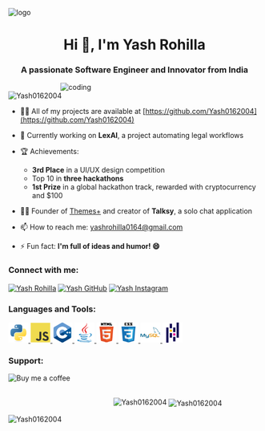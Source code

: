 ![logo](https://github.com/Yash0162004/Talksy/blob/main/logo.png)
<h1 align="center">Hi 👋, I'm Yash Rohilla</h1>
<h3 align="center">A passionate Software Engineer and Innovator from India</h3>

<img align="right" alt="coding" width="400" src="https://user-images.githubusercontent.com/55389276/140866485-8fb1c876-9a8f-4d6a-98dc-08c4981eaf70.gif">

<p align="left"> <img src="https://komarev.com/ghpvc/?username=Yash0162004&label=Profile%20views&color=0e75b6&style=flat" alt="Yash0162004" /> </p>

- 👨‍💻 All of my projects are available at [https://github.com/Yash0162004](https://github.com/Yash0162004)

- 🎯 Currently working on **LexAI**, a project automating legal workflows

- 🏆 Achievements:
  - **3rd Place** in a UI/UX design competition
  - Top 10 in **three hackathons**
  - **1st Prize** in a global hackathon track, rewarded with cryptocurrency and $100

- 👨‍💼 Founder of [Themes+](https://chromewebstore.google.com/detail/themes+/afaenafmlblabamefeeedcmonilklgbk?hl=en) and creator of **Talksy**, a solo chat application

- 📫 How to reach me: yashrohilla0164@gmail.com

- ⚡ Fun fact: **I'm full of ideas and humor! 😄**

<h3 align="left">Connect with me:</h3>
<p align="left">
<a href="https://linkedin.com/in/yash-r-649570216/" target="blank"><img align="center" src="https://raw.githubusercontent.com/rahuldkjain/github-profile-readme-generator/master/src/images/icons/Social/linked-in-alt.svg" alt="Yash Rohilla" height="30" width="40" /></a>
<a href="https://github.com/Yash0162004" target="blank"><img align="center" src="https://raw.githubusercontent.com/rahuldkjain/github-profile-readme-generator/master/src/images/icons/Social/github.svg" alt="Yash GitHub" height="30" width="40" /></a>
<a href="https://instagram.com/yashrohilla016" target="blank"><img align="center" src="https://raw.githubusercontent.com/rahuldkjain/github-profile-readme-generator/master/src/images/icons/Social/instagram.svg" alt="Yash Instagram" height="30" width="40" /></a>
</p>

<h3 align="left">Languages and Tools:</h3>
<p align="left">
<a href="https://www.python.org" target="_blank" rel="noreferrer"> <img src="https://raw.githubusercontent.com/devicons/devicon/master/icons/python/python-original.svg" alt="Python" width="40" height="40"/> </a>
<a href="https://developer.mozilla.org/en-US/docs/Web/JavaScript" target="_blank" rel="noreferrer"> <img src="https://raw.githubusercontent.com/devicons/devicon/master/icons/javascript/javascript-original.svg" alt="JavaScript" width="40" height="40"/> </a>
<a href="https://www.w3schools.com/cpp/" target="_blank" rel="noreferrer"> <img src="https://raw.githubusercontent.com/devicons/devicon/master/icons/cplusplus/cplusplus-original.svg" alt="C++" width="40" height="40"/> </a>
<a href="https://www.java.com" target="_blank" rel="noreferrer"> <img src="https://raw.githubusercontent.com/devicons/devicon/master/icons/java/java-original.svg" alt="Java" width="40" height="40"/> </a>
<a href="https://www.w3.org/html/" target="_blank" rel="noreferrer"> <img src="https://raw.githubusercontent.com/devicons/devicon/master/icons/html5/html5-original-wordmark.svg" alt="HTML5" width="40" height="40"/> </a>
<a href="https://www.w3schools.com/css/" target="_blank" rel="noreferrer"> <img src="https://raw.githubusercontent.com/devicons/devicon/master/icons/css3/css3-original-wordmark.svg" alt="CSS3" width="40" height="40"/> </a>
<a href="https://www.mysql.com/" target="_blank" rel="noreferrer"> <img src="https://raw.githubusercontent.com/devicons/devicon/master/icons/mysql/mysql-original-wordmark.svg" alt="MySQL" width="40" height="40"/> </a>
<a href="https://pandas.pydata.org/" target="_blank" rel="noreferrer"> <img src="https://raw.githubusercontent.com/devicons/devicon/2ae2a900d2f041da66e950e4d48052658d850630/icons/pandas/pandas-original.svg" alt="Pandas" width="40" height="40"/> </a>
</p>

<h3 align="left">Support:</h3>
<p><a href="https://www.buymeacoffee.com/yashrohilla"> <img align="left" src="https://cdn.buymeacoffee.com/buttons/v2/default-yellow.png" height="50" width="210" alt="Buy me a coffee" /></a></p><br><br>

<p><img align="left" src="https://github-readme-stats.vercel.app/api/top-langs?username=Yash0162004&show_icons=true&locale=en&layout=compact" alt="Yash0162004" /></p>

<p>&nbsp;<img align="center" src="https://github-readme-stats.vercel.app/api?username=Yash0162004&show_icons=true&locale=en" alt="Yash0162004" /></p>

<p><img align="center" src="https://github-readme-streak-stats.herokuapp.com/?user=Yash0162004&" alt="Yash0162004" /></p>
